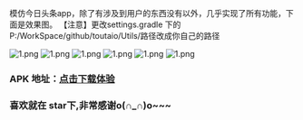 模仿今日头条app，除了有涉及到用户的东西没有以外，几乎实现了所有功能，下面是效果图。
【注意】更改settings.gradle 下的P:/WorkSpace/github/toutaio/Utils/路径改成你自己的路径

![1.png](https://upload-images.jianshu.io/upload_images/6835615-291cf8a92e2cef3b.png)
![1.png](https://upload-images.jianshu.io/upload_images/6835615-813fd7b182f797dd.png)
![1.png](https://upload-images.jianshu.io/upload_images/6835615-fea50e749e88dfe7.png)
![1.png](https://upload-images.jianshu.io/upload_images/6835615-32bfcb9c46cb629d.png)
![1.png](https://upload-images.jianshu.io/upload_images/6835615-de1fdf72c82d8459.png)
![1.png](https://upload-images.jianshu.io/upload_images/6835615-e186df54491d6b6a.png)

### APK 地址：[点击下载体验](https://www.pgyer.com/caYw)
### 喜欢就在 star下,非常感谢o(∩_∩)o~~~
